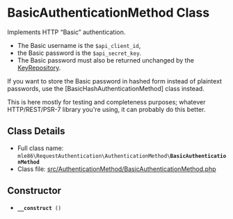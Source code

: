 # BasicAuthenticationMethod Class

Implements HTTP “Basic” authentication.

 - The Basic username is the `$api_client_id`,
 - the Basic password is the `$api_secret_key`.
 - The Basic password must also be returned unchanged by the [KeyRepository].

If you want to store the Basic password in hashed form instead of plaintext passwords,
use the [BasicHashAuthenticationMethod] class instead.

This is here mostly for testing and completeness purposes;
whatever HTTP/REST/PSR-7 library you're using,
it can probably do this better.

[Exceptions]: Exceptions.md
[KeyRepository]: Class_KeyRepository.md
[AuthenticationMethod]: Class_AuthenticationMethod.md
[RequestAuthenticator]: Class_RequestAuthenticator.md
[RequestVerifier]: Class_RequestVerifier.md
[RequestInfo]: Class_RequestInfo.md


## Class Details

* Full class name: <code>mle86\\RequestAuthentication\\AuthenticationMethod\\<b>BasicAuthenticationMethod</b></code>
* Class file: [src/AuthenticationMethod/BasicAuthenticationMethod.php](../src/AuthenticationMethod/BasicAuthenticationMethod.php)


## Constructor

* <code><b>\_\_construct</b> ()</code>

